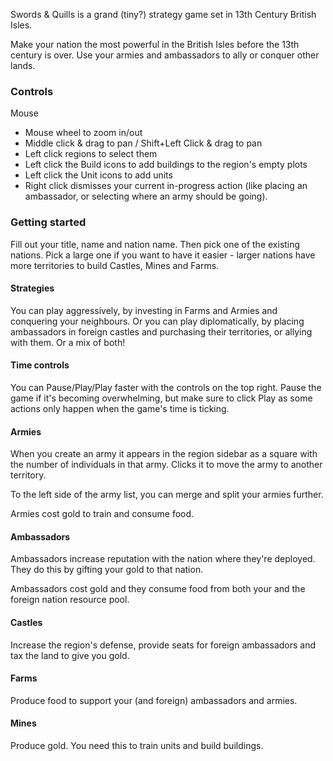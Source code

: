 Swords & Quills is a grand (tiny?) strategy game set in 13th Century British Isles.

Make your nation the most powerful in the British Isles before the 13th century is over.
Use your armies and ambassadors to ally or conquer other lands.

### Controls
Mouse
* Mouse wheel to zoom in/out
* Middle click & drag to pan / Shift+Left Click & drag to pan
* Left click regions to select them
* Left click the Build icons to add buildings to the region's empty plots
* Left click the Unit icons to add units
* Right click dismisses your current in-progress action (like placing an ambassador, or selecting where an army should be going).

### Getting started
Fill out your title, name and nation name. Then pick one of the existing nations.
Pick a large one if you want to have it easier - larger nations have more territories to build Castles, Mines and Farms.

#### Strategies
You can play aggressively, by investing in Farms and Armies and conquering your neighbours.
Or you can play diplomatically, by placing ambassadors in foreign castles and purchasing their territories, or allying with them.
Or a mix of both!

#### Time controls
You can Pause/Play/Play faster with the controls on the top right.
Pause the game if it's becoming overwhelming, but make sure to click Play as some actions only happen when the game's time is ticking.

#### Armies
When you create an army it appears in the region sidebar as a square with the number of individuals in that army. Clicks it to move the army to another territory.

To the left side of the army list, you can merge and split your armies further.

Armies cost gold to train and consume food.

#### Ambassadors
Ambassadors increase reputation with the nation where they're deployed. They do this by gifting your gold to that nation. 

Ambassadors cost gold and they consume food from both your and the foreign nation resource pool.

#### Castles
Increase the region's defense, provide seats for foreign ambassadors and tax the land to give you gold.

#### Farms
Produce food to support your (and foreign) ambassadors and armies.

#### Mines
Produce gold. You need this to train units and build buildings.
